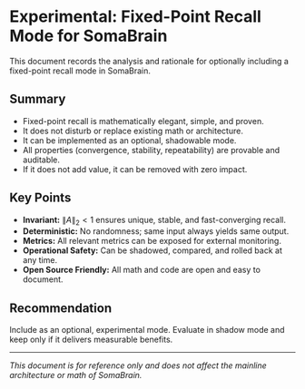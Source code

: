 # Experimental: Fixed-Point Recall Mode for SomaBrain

This document records the analysis and rationale for optionally including a fixed-point recall mode in SomaBrain.

## Summary
- Fixed-point recall is mathematically elegant, simple, and proven.
- It does not disturb or replace existing math or architecture.
- It can be implemented as an optional, shadowable mode.
- All properties (convergence, stability, repeatability) are provable and auditable.
- If it does not add value, it can be removed with zero impact.

## Key Points
- **Invariant:** $\|A\|_2 < 1$ ensures unique, stable, and fast-converging recall.
- **Deterministic:** No randomness; same input always yields same output.
- **Metrics:** All relevant metrics can be exposed for external monitoring.
- **Operational Safety:** Can be shadowed, compared, and rolled back at any time.
- **Open Source Friendly:** All math and code are open and easy to document.

## Recommendation
Include as an optional, experimental mode. Evaluate in shadow mode and keep only if it delivers measurable benefits.

---

*This document is for reference only and does not affect the mainline architecture or math of SomaBrain.*
